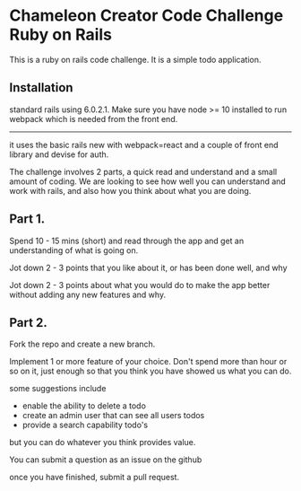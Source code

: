 # Chameleon Creator Code Challenge Ruby on Rails 

This is a ruby on rails code challenge. It is a simple todo application. 

## Installation

standard rails using 6.0.2.1. Make sure you have node >= 10 installed to run webpack which is needed from 
the front end.

---

it uses the basic rails new with webpack=react and a couple of front end library and devise for auth.

The challenge involves 2 parts, a quick read and understand and a small amount of coding. We are looking 
to see how well you can understand and work with rails, and also how you think about what you are doing.

## Part 1. 

Spend 10 - 15 mins (short) and read through the app and get an understanding of what is going on. 

Jot down 2 - 3 points that you like about it, or has been done well, and why

Jot down 2 - 3 points about what you would do to make the app better without adding any new features and why. 

## Part 2. 

Fork the repo and create a new branch. 

Implement 1 or more feature of your choice. Don't spend more than hour or so on it, 
just enough so that you think you have showed us what you can do. 

some suggestions include

- enable the ability to delete a todo
- create an admin user that can see all users todos 
- provide a search capability todo's

but you can do whatever you think provides value. 

You can submit a question as an issue on the github

once you have finished, submit a pull request. 